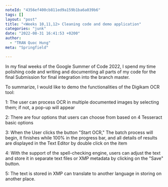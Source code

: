 ```yaml
---
noteId: "4356ef400cb811ed9a159b1ba6a039b6"
tags: []
layout: "post"
title: "<Weeks 10,11,12> Cleaning code and demo application"
categories: "junk"
date: "2022-08-31 16:41:53 +0200"
author:
  - "TRAN Quoc Hung"
meta: "Springfield"

---
```


In my final weeks of the Google Summer of Code 2022, I spend my time polishing code and writing and documenting all parts of my code for the final Submission for final integration into the branch master.

To summarize, I would like to demo the functionalities of the Digikam OCR tool:


1: The user can process OCR in multiple documented images by selecting them; if not, a pop-up will appear 

2: There are four options that users can choose from based on 4 Tesseract basic options 

3: When the User clicks the button "Start OCR," The batch process will begin, it finishes while 100% in the progress bar, and all details of results are displayed in the Text Editor by double click on the item 

4: With the support of the spell-checking engine, users can adjust the text and store it in separate text files or XMP metadata by clicking on the "Save" button. 

5: The text is stored in XMP can translate to another language in storing on another place.
